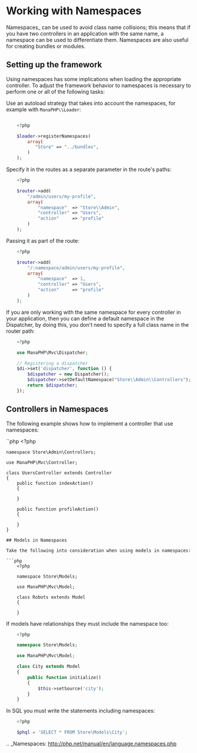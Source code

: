 # Working with Namespaces
Namespaces_ can be used to avoid class name collisions; this means that if you have two controllers in an application with the same name,
a namespace can be used to differentiate them. Namespaces are also useful for creating bundles or modules.

## Setting up the framework
Using namespaces has some implications when loading the appropriate controller. To adjust the framework behavior to namespaces is necessary
to perform one or all of the following tasks:

Use an autoload strategy that takes into account the namespaces, for example with `ManaPHP\\Loader`:

```php

    <?php

    $loader->registerNamespaces(
        array(
           "Store" => "../bundles",
        )
    );
```
Specify it in the routes as a separate parameter in the route's paths:

```php
    <?php

    $router->add(
        "/admin/users/my-profile",
        array(
            "namespace"  => "Store\\Admin",
            "controller" => "Users",
            "action"     => "profile"
        )
    );
```
Passing it as part of the route:

```php
    <?php

    $router->add(
        "/:namespace/admin/users/my-profile",
        array(
            "namespace"  => 1,
            "controller" => "Users",
            "action"     => "profile"
        )
    );
```
If you are only working with the same namespace for every controller in your application, then you can define a default namespace
in the Dispatcher, by doing this, you don't need to specify a full class name in the router path:

```php
    <?php

    use ManaPHP\Mvc\Dispatcher;

    // Registering a dispatcher
    $di->set('dispatcher', function () {
        $dispatcher = new Dispatcher();
        $dispatcher->setDefaultNamespace("Store\\Admin\\Controllers");
        return $dispatcher;
    });
```
## Controllers in Namespaces
The following example shows how to implement a controller that use namespaces:

``php
    <?php

    namespace Store\Admin\Controllers;

    use ManaPHP\Mvc\Controller;

    class UsersController extends Controller
    {
        public function indexAction()
        {

        }

        public function profileAction()
        {

        }
    }
```
## Models in Namespaces

Take the following into consideration when using models in namespaces:

```php
    <?php

    namespace Store\Models;

    use ManaPHP\Mvc\Model;

    class Robots extends Model
    {

    }
```
If models have relationships they must include the namespace too:

```php
    <?php

    namespace Store\Models;

    use ManaPHP\Mvc\Model;

    class City extends Model
    {
        public function initialize()
        {
            $this->setSource('city');
        }
    }
```

In SQL you must write the statements including namespaces:

```php
    <?php

    $phql = 'SELECT * FROM Store\Models\City';
```
.. _Namespaces: http://php.net/manual/en/language.namespaces.php
